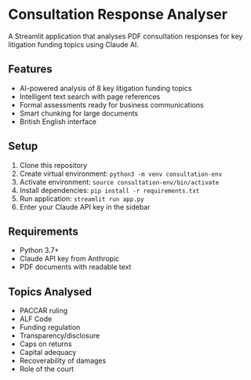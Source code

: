 # Consultation Response Analyser

A Streamlit application that analyses PDF consultation responses for key litigation funding topics using Claude AI.

## Features
- AI-powered analysis of 8 key litigation funding topics
- Intelligent text search with page references
- Formal assessments ready for business communications
- Smart chunking for large documents
- British English interface

## Setup
1. Clone this repository
2. Create virtual environment: `python3 -m venv consultation-env`
3. Activate environment: `source consultation-env/bin/activate`
4. Install dependencies: `pip install -r requirements.txt`
5. Run application: `streamlit run app.py`
6. Enter your Claude API key in the sidebar

## Requirements
- Python 3.7+
- Claude API key from Anthropic
- PDF documents with readable text

## Topics Analysed
- PACCAR ruling
- ALF Code
- Funding regulation
- Transparency/disclosure
- Caps on returns
- Capital adequacy
- Recoverability of damages
- Role of the court